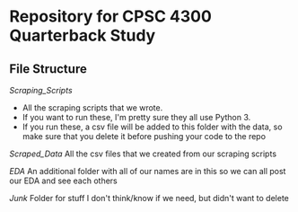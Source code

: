 # Repository for CPSC 4300 Quarterback Study

## File Structure

*Scraping_Scripts*
  - All the scraping scripts that we wrote.
  - If you want to run these, I'm pretty sure they all use Python 3. 
  - If you run these, a csv file will be added to this folder with the data, so make sure that you delete it before pushing your code to the repo
  
*Scraped_Data*
  All the csv files that we created from our scraping scripts
  
*EDA*
  An additional folder with all of our names are in this so we can all post our EDA and see each others
  
*Junk*
  Folder for stuff I don't think/know if we need, but didn't want to delete
  
